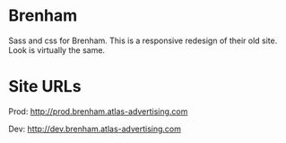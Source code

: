 Brenham
=======

Sass and css for Brenham. This is a responsive redesign of their old site. Look is virtually the same.


Site URLs
=========
Prod: http://prod.brenham.atlas-advertising.com

Dev: http://dev.brenham.atlas-advertising.com

